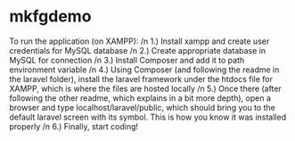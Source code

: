 # mkfgdemo
To run the application (on XAMPP): /n
1.) Install xampp and create user credentials for MySQL database /n
2.) Create appropriate database in MySQL for connection /n
3.) Install Composer and add it to path environment variable /n
4.) Using Composer (and following the readme in the laravel folder), install the laravel framework under the htdocs file for XAMPP, which is where the files are hosted locally /n
5.) Once there (after following the other readme, which explains in a bit more depth), open a browser and type localhost/laravel/public, which should bring you to the default laravel screen with its symbol.  This is how you know it was installed properly /n
6.) Finally, start coding! 

